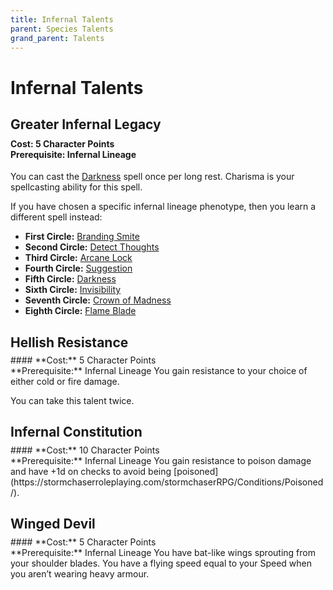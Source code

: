 ```yaml
---
title: Infernal Talents
parent: Species Talents
grand_parent: Talents
---
```


# Infernal Talents

## Greater Infernal Legacy

<div style="margin-top:-10px;"></div>

#### **Cost:** 5 Character Points<br>**Prerequisite:** Infernal Lineage
You can cast the [Darkness]() spell once per long rest. Charisma is your spellcasting ability for this spell.

If you have chosen a specific infernal lineage phenotype, then you learn a different spell instead:
* **First Circle:** [Branding Smite]()
* **Second Circle:** [Detect Thoughts]()
* **Third Circle:** [Arcane Lock]()
* **Fourth Circle:** [Suggestion]()
* **Fifth Circle:** [Darkness]()
* **Sixth Circle:** [Invisibility]()
* **Seventh Circle:** [Crown of Madness]()
* **Eighth Circle:** [Flame Blade]()

## Hellish Resistance

<div style="margin-top:-10px;"></div>
#### **Cost:** 5 Character Points<br>**Prerequisite:** Infernal Lineage
You gain resistance to your choice of either cold or fire damage.

You can take this talent twice.

## Infernal Constitution

<div style="margin-top:-10px;"></div>
#### **Cost:** 10 Character Points<br>**Prerequisite:** Infernal Lineage
You gain resistance to poison damage and have +1d on checks to avoid being [poisoned](https://stormchaserroleplaying.com/stormchaserRPG/Conditions/Poisoned/).

## Winged Devil

<div style="margin-top:-10px;"></div>
#### **Cost:** 5 Character Points<br>**Prerequisite:** Infernal Lineage
You have bat-like wings sprouting from your shoulder blades. You have a flying speed equal to your Speed when you aren’t wearing heavy armour.
